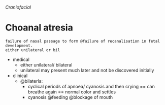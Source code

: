 ###### Craniofacial

# Choanal atresia
    failure of nasal passage to form @failure of recanalisation in fetal development.
    either unilateral or bil
- medical
    + either unilateral/ bilateral
    + unilateral may present much later and not be discovered initially
- clinical
    + @bilaterla:
        * cyclical periods of apnoea/ cyanosis and then crying == can breathe again == normal color and settles
        * cyanosis @feeding @blockage of mouth